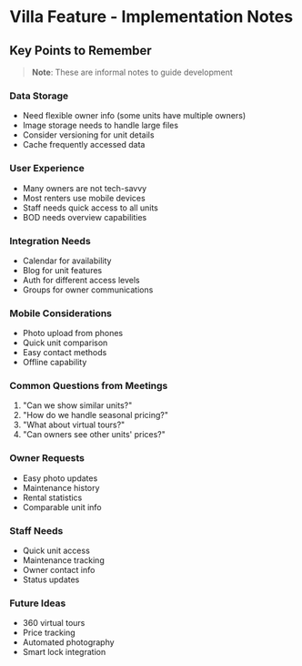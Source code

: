 # Villa Feature - Implementation Notes

## Key Points to Remember
> **Note**: These are informal notes to guide development

### Data Storage
- Need flexible owner info (some units have multiple owners)
- Image storage needs to handle large files
- Consider versioning for unit details
- Cache frequently accessed data

### User Experience
- Many owners are not tech-savvy
- Most renters use mobile devices
- Staff needs quick access to all units
- BOD needs overview capabilities

### Integration Needs
- Calendar for availability
- Blog for unit features
- Auth for different access levels
- Groups for owner communications

### Mobile Considerations
- Photo upload from phones
- Quick unit comparison
- Easy contact methods
- Offline capability

### Common Questions from Meetings
1. "Can we show similar units?"
2. "How do we handle seasonal pricing?"
3. "What about virtual tours?"
4. "Can owners see other units' prices?"

### Owner Requests
- Easy photo updates
- Maintenance history
- Rental statistics
- Comparable unit info

### Staff Needs
- Quick unit access
- Maintenance tracking
- Owner contact info
- Status updates

### Future Ideas
- 360 virtual tours
- Price tracking
- Automated photography
- Smart lock integration
